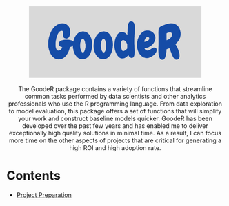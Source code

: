 
<p align="center">
  <img width="400" src="https://github.com/abmathewks/GoodeR/blob/main/images/Logo.png">
</p>

<p align="center">
  The GoodeR package contains a variety of functions that streamline common tasks performed by data scientists and
  other analytics professionals who use the R programming language. From data exploration to model evaluation, this 
  package offers a set of functions that will simplify your work and construct baseline models quicker. GoodeR has 
  been developed over the past few years and has enabled me to deliver exceptionally high quality solutions in minimal 
  time. As a result, I can focus more time on the other aspects of projects that are critical for generating a high ROI 
  and high adoption rate.
</p>


# Contents

- [Project Preparation](#project-preparation)






